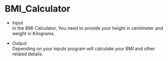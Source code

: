 # BMI_Calculator

* Input <br>
   In the BMI Calculator, You need to provide your height in centimeter and weight in Kilograms. 

* Output <br>
   Depending on your inputs program will calculate your BMI and other related details.
